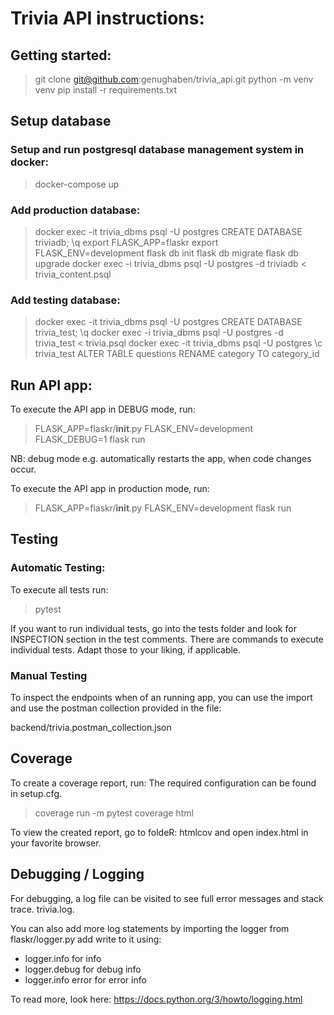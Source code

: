 # Trivia API instructions:

## Getting started:

> git clone git@github.com:genughaben/trivia_api.git
> python -m venv venv
> pip install -r requirements.txt

## Setup database

### Setup and run postgresql database management system in docker:

> docker-compose up

### Add production database:

> docker exec -it trivia_dbms psql -U postgres
> CREATE DATABASE triviadb;
> \q
> export FLASK_APP=flaskr
> export FLASK_ENV=development
> flask db init
> flask db migrate
> flask db upgrade
> docker exec -i trivia_dbms psql -U postgres -d triviadb < trivia_content.psql

### Add testing database:

> docker exec -it trivia_dbms psql -U postgres
> CREATE DATABASE trivia_test;
> \q
> docker exec -i trivia_dbms psql -U postgres -d trivia_test < trivia.psql
> docker exec -it trivia_dbms psql -U postgres
> \c trivia_test
> ALTER TABLE questions RENAME category TO category_id


## Run API app:

To execute the API app in DEBUG mode, run:

> FLASK_APP=flaskr/__init__.py FLASK_ENV=development FLASK_DEBUG=1 flask run

NB: debug mode e.g. automatically restarts the app, when code changes occur.

To execute the API app in production mode, run:

> FLASK_APP=flaskr/__init__.py FLASK_ENV=development flask run

## Testing

### Automatic Testing:

To execute all tests run:

> pytest

If you want to run individual tests, go into the tests folder and look for INSPECTION section in the test comments.
There are commands to execute individual tests. Adapt those to your liking, if applicable.

### Manual Testing

To inspect the endpoints when of an running app, you can use the import and use the postman collection provided in the file:

backend/trivia.postman_collection.json

## Coverage

To create a coverage report, run:
The required configuration can be found in setup.cfg.

> coverage run -m pytest
> coverage html

To view the created report, go to foldeR: htmlcov and open index.html in your favorite browser.

## Debugging / Logging

For debugging, a log file can be visited to see full error messages and stack trace.
trivia.log.

You can also add more log statements by importing the logger from flaskr/logger.py add write to it using:
* logger.info for info
* logger.debug for debug info
* logger.info error for error info

To read more, look here: https://docs.python.org/3/howto/logging.html
